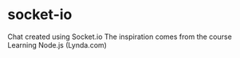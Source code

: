 # socket-io
Chat created using Socket.io The inspiration comes from the course Learning Node.js (Lynda.com)
